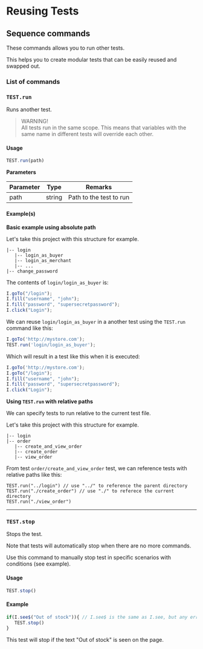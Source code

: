 # Reusing Tests

## Sequence commands <a href="#sequence-commands" id="sequence-commands"></a>

These commands allows you to run other tests.

This helps you to create modular tests that can be easily reused and swapped out.

### List of commands <a href="#list-of-commands" id="list-of-commands"></a>

### `TEST.run` <a href="#testrun" id="testrun"></a>

Runs another test.

> WARNING!\
> All tests run in the same scope. This means that variables with the same name in different tests will override each other.

#### Usage <a href="#usage" id="usage"></a>

```javascript
TEST.run(path)
```

**Parameters**

| Parameter | Type   | Remarks                 |
| --------- | ------ | ----------------------- |
| path      | string | Path to the test to run |

#### Example(s) <a href="#examples" id="examples"></a>

**Basic example using absolute path**

Let's take this project with this structure for example.

```
|-- login
   |-- login_as_buyer
   |-- login_as_merchant
   |-- ...
|-- change_password
```

The contents of `login/login_as_buyer` is:

```javascript
I.goTo("/login");
I.fill("username", "john");
I.fill("password", "supersecretpassword");
I.click("Login");
```

We can reuse `login/login_as_buyer` in a another test using the `TEST.run` command like this:

```javascript
I.goTo('http://mystore.com');
TEST.run('login/login_as_buyer');
```

Which will result in a test like this when it is executed:

```javascript
I.goTo('http://mystore.com');
I.goTo("/login");
I.fill("username", "john");
I.fill("password", "supersecretpassword");
I.click("Login");
```

**Using `TEST.run` with relative paths**

We can specify tests to run relative to the current test file.

Let's take this project with this structure for example.

```
|-- login
|-- order
   |-- create_and_view_order
   |-- create_order
   |-- view_order
```

From test `order/create_and_view_order` test, we can reference tests with relative paths like this:

```
TEST.run("../login") // use "../" to reference the parent directory
TEST.run("./create_order") // use "./" to referece the current directory
TEST.run("./view_order")
```

***

### `TEST.stop` <a href="#teststop" id="teststop"></a>

Stops the test.

Note that tests will automatically stop when there are no more commands.

Use this command to manually stop test in specific scenarios with conditions (see example).

#### Usage <a href="#usage" id="usage"></a>

```javascript
TEST.stop()
```

#### Example <a href="#example" id="example"></a>

```javascript
if(I.see$("Out of stock")){ // I.see$ is the same as I.see, but any errors are supressed
   TEST.stop()
}
```

This test will stop if the text "Out of stock" is seen on the page.
